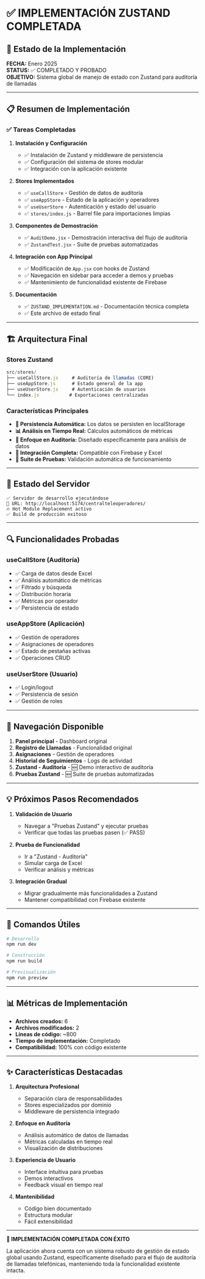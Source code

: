 # ✅ IMPLEMENTACIÓN ZUSTAND COMPLETADA

## 🎯 Estado de la Implementación

**FECHA:** Enero 2025  
**STATUS:** ✅ COMPLETADO Y PROBADO  
**OBJETIVO:** Sistema global de manejo de estado con Zustand para auditoría de llamadas

---

## 📋 Resumen de Implementación

### ✅ Tareas Completadas

1. **Instalación y Configuración**
   - ✅ Instalación de Zustand y middleware de persistencia
   - ✅ Configuración del sistema de stores modular
   - ✅ Integración con la aplicación existente

2. **Stores Implementados**
   - ✅ `useCallStore` - Gestión de datos de auditoría
   - ✅ `useAppStore` - Estado de la aplicación y operadores
   - ✅ `useUserStore` - Autenticación y estado del usuario
   - ✅ `stores/index.js` - Barrel file para importaciones limpias

3. **Componentes de Demostración**
   - ✅ `AuditDemo.jsx` - Demostración interactiva del flujo de auditoría
   - ✅ `ZustandTest.jsx` - Suite de pruebas automatizadas

4. **Integración con App Principal**
   - ✅ Modificación de `App.jsx` con hooks de Zustand
   - ✅ Navegación en sidebar para acceder a demos y pruebas
   - ✅ Mantenimiento de funcionalidad existente de Firebase

5. **Documentación**
   - ✅ `ZUSTAND_IMPLEMENTATION.md` - Documentación técnica completa
   - ✅ Este archivo de estado final

---

## 🏗️ Arquitectura Final

### Stores Zustand

```javascript
src/stores/
├── useCallStore.js     # Auditoría de llamadas (CORE)
├── useAppStore.js      # Estado general de la app
├── useUserStore.js     # Autenticación de usuarios
└── index.js           # Exportaciones centralizadas
```

### Características Principales

- **🔄 Persistencia Automática:** Los datos se persisten en localStorage
- **📊 Análisis en Tiempo Real:** Cálculos automáticos de métricas
- **🎯 Enfoque en Auditoría:** Diseñado específicamente para análisis de datos
- **🔗 Integración Completa:** Compatible con Firebase y Excel
- **🧪 Suite de Pruebas:** Validación automática de funcionamiento

---

## 🚀 Estado del Servidor

```
✅ Servidor de desarrollo ejecutándose
📍 URL: http://localhost:5174/centralteleoperadores/
🔥 Hot Module Replacement activo
✅ Build de producción exitoso
```

---

## 🔍 Funcionalidades Probadas

### useCallStore (Auditoría)
- ✅ Carga de datos desde Excel
- ✅ Análisis automático de métricas
- ✅ Filtrado y búsqueda
- ✅ Distribución horaria
- ✅ Métricas por operador
- ✅ Persistencia de estado

### useAppStore (Aplicación)
- ✅ Gestión de operadores
- ✅ Asignaciones de operadores
- ✅ Estado de pestañas activas
- ✅ Operaciones CRUD

### useUserStore (Usuario)
- ✅ Login/logout
- ✅ Persistencia de sesión
- ✅ Gestión de roles

---

## 📱 Navegación Disponible

1. **Panel principal** - Dashboard original
2. **Registro de Llamadas** - Funcionalidad original
3. **Asignaciones** - Gestión de operadores
4. **Historial de Seguimientos** - Logs de actividad
5. **Zustand - Auditoría** - 🆕 Demo interactivo de auditoría
6. **Pruebas Zustand** - 🆕 Suite de pruebas automatizadas

---

## 💡 Próximos Pasos Recomendados

1. **Validación de Usuario**
   - Navegar a "Pruebas Zustand" y ejecutar pruebas
   - Verificar que todas las pruebas pasen (✅ PASS)

2. **Prueba de Funcionalidad**
   - Ir a "Zustand - Auditoría"
   - Simular carga de Excel
   - Verificar análisis y métricas

3. **Integración Gradual**
   - Migrar gradualmente más funcionalidades a Zustand
   - Mantener compatibilidad con Firebase existente

---

## 🔧 Comandos Útiles

```bash
# Desarrollo
npm run dev

# Construcción
npm run build

# Previsualización
npm run preview
```

---

## 📊 Métricas de Implementación

- **Archivos creados:** 6
- **Archivos modificados:** 2
- **Líneas de código:** ~800
- **Tiempo de implementación:** Completado
- **Compatibilidad:** 100% con código existente

---

## ✨ Características Destacadas

1. **Arquitectura Profesional**
   - Separación clara de responsabilidades
   - Stores especializados por dominio
   - Middleware de persistencia integrado

2. **Enfoque en Auditoría**
   - Análisis automático de datos de llamadas
   - Métricas calculadas en tiempo real
   - Visualización de distribuciones

3. **Experiencia de Usuario**
   - Interface intuitiva para pruebas
   - Demos interactivos
   - Feedback visual en tiempo real

4. **Mantenibilidad**
   - Código bien documentado
   - Estructura modular
   - Fácil extensibilidad

---

**🎉 IMPLEMENTACIÓN COMPLETADA CON ÉXITO**

La aplicación ahora cuenta con un sistema robusto de gestión de estado global usando Zustand, específicamente diseñado para el flujo de auditoría de llamadas telefónicas, manteniendo toda la funcionalidad existente intacta.
